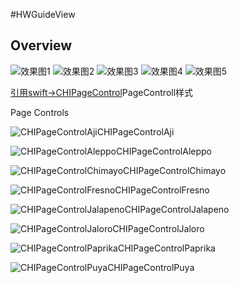 #HWGuideView

Overview
-------------------------------------------------------------------------------------------------------------
![效果图1](http://git.oschina.net/uploads/images/2017/0331/172921_9df1276c_431627.png "最终效果图")
![效果图2](http://git.oschina.net/uploads/images/2017/0331/172948_e6bf0710_431627.png "效果图2")
![效果图3](http://git.oschina.net/uploads/images/2017/0331/173016_70144a4a_431627.png "效果图3")
![效果图4](http://git.oschina.net/uploads/images/2017/0331/173034_00c07acf_431627.png "效果图4")
![效果图5](http://git.oschina.net/uploads/images/2017/0331/173116_1d1dc518_431627.png "效果图5")

[引用swift->CHIPageControl](https://github.com/ChiliLabs/CHIPageControl#overview)PageControll样式

Page Controls 

 ![CHIPageControlAji](http://git.oschina.net/uploads/images/2017/0331/173752_f021f6e3_431627.gif "CHIPageControlAji")CHIPageControlAji

 ![CHIPageControlAleppo](http://git.oschina.net/uploads/images/2017/0331/173821_fc65d87f_431627.gif "CHIPageControlAleppo")CHIPageControlAleppo

 ![CHIPageControlChimayo](http://git.oschina.net/uploads/images/2017/0331/173853_aebd7d15_431627.gif "CHIPageControlChimayo")CHIPageControlChimayo

 ![CHIPageControlFresno](http://git.oschina.net/uploads/images/2017/0331/173919_64f6f4fe_431627.gif "CHIPageControlFresno")CHIPageControlFresno

 ![CHIPageControlJalapeno](http://git.oschina.net/uploads/images/2017/0331/173941_49226339_431627.gif "CHIPageControlJalapeno")CHIPageControlJalapeno

 ![CHIPageControlJaloro](http://git.oschina.net/uploads/images/2017/0331/174007_e86a5f46_431627.gif "CHIPageControlJaloro")CHIPageControlJaloro

 ![CHIPageControlPaprika](http://git.oschina.net/uploads/images/2017/0331/174041_446ea900_431627.gif "CHIPageControlPaprika")CHIPageControlPaprika

 ![ CHIPageControlPuya](http://git.oschina.net/uploads/images/2017/0331/174111_e84b37d5_431627.gif " CHIPageControlPuya")CHIPageControlPuya